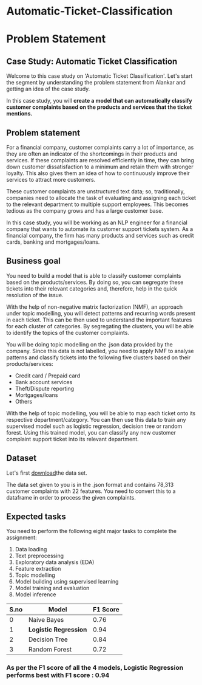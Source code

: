 # Automatic-Ticket-Classification

# **Problem Statement**

## **Case Study: Automatic Ticket Classification**

Welcome to this case study on 'Automatic Ticket Classification'. Let's start the segment by understanding the problem statement from Alankar and getting an idea of the case study.

In this case study, you will **create a model that can automatically classify customer complaints based on the products and services that the ticket mentions.**

## **Problem statement**

For a financial company, customer complaints carry a lot of importance, as they are often an indicator of the shortcomings in their products and services. If these complaints are resolved efficiently in time, they can bring down customer dissatisfaction to a minimum and retain them with stronger loyalty. This also gives them an idea of how to continuously improve their services to attract more customers.

These customer complaints are unstructured text data; so, traditionally, companies need to allocate the task of evaluating and assigning each ticket to the relevant department to multiple support employees. This becomes tedious as the company grows and has a large customer base.

In this case study, you will be working as an NLP engineer for a financial company that wants to automate its customer support tickets system. As a financial company, the firm has many products and services such as credit cards, banking and mortgages/loans.

## **Business goal**

You need to build a model that is able to classify customer complaints based on the products/services. By doing so, you can segregate these tickets into their relevant categories and, therefore, help in the quick resolution of the issue.

With the help of non-negative matrix factorization (NMF), an approach under topic modelling, you will detect patterns and recurring words present in each ticket. This can be then used to understand the important features for each cluster of categories. By segregating the clusters, you will be able to identify the topics of the customer complaints.

You will be doing topic modelling on the .json data provided by the company. Since this data is not labelled, you need to apply NMF to analyse patterns and classify tickets into the following five clusters based on their products/services:

- Credit card / Prepaid card
- Bank account services
- Theft/Dispute reporting
- Mortgages/loans
- Others

With the help of topic modelling, you will be able to map each ticket onto its respective department/category. You can then use this data to train any supervised model such as logistic regression, decision tree or random forest. Using this trained model, you can classify any new customer complaint support ticket into its relevant department.

## **Dataset**

Let's first [download](https://drive.google.com/file/d/1Y4Yzh1uTLIBLnJq1_QvoosFx9giiR1_K/view?usp=sharing)the data set.

The data set given to you is in the .json format and contains 78,313 customer complaints with 22 features. You need to convert this to a dataframe in order to process the given complaints.

## **Expected tasks**

You need to perform the following eight major tasks to complete the assignment:

1. Data loading
2. Text preprocessing
3. Exploratory data analysis (EDA)
4. Feature extraction
5. Topic modelling
6. Model building using supervised learning
7. Model training and evaluation
8. Model inference

| S.no |  Model    |  F1 Score    |
| ----- | ------------------- | ---- |
| 0     | Naive Bayes         | 0.76 |
| 1     | **Logistic Regression** | 0.94 |
| 2     | Decision Tree       | 0.84 |
| 3     | Random Forest       | 0.72 |


### As per the **F1 score** of all the 4 models, **Logistic Regression** performs best with F1 score : **0.94**

